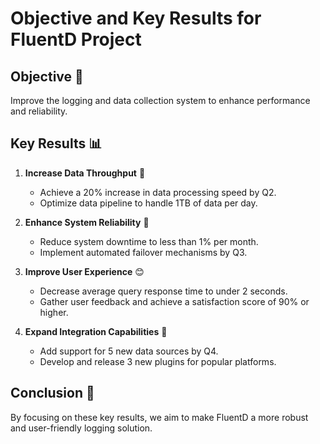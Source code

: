 # Objective and Key Results for FluentD Project

## Objective 🎯
Improve the logging and data collection system to enhance performance and reliability.

## Key Results 📊

1. **Increase Data Throughput** 🚀
    - Achieve a 20% increase in data processing speed by Q2.
    - Optimize data pipeline to handle 1TB of data per day.

2. **Enhance System Reliability** 🔧
    - Reduce system downtime to less than 1% per month.
    - Implement automated failover mechanisms by Q3.

3. **Improve User Experience** 😊
    - Decrease average query response time to under 2 seconds.
    - Gather user feedback and achieve a satisfaction score of 90% or higher.

4. **Expand Integration Capabilities** 🔗
    - Add support for 5 new data sources by Q4.
    - Develop and release 3 new plugins for popular platforms.

## Conclusion 🏁
By focusing on these key results, we aim to make FluentD a more robust and user-friendly logging solution.